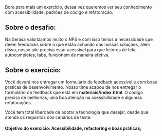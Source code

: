 Bora para mais um exercício, dessa vez queremos ver seu conhecimento com acessibilidade, padrões de código e refatoração.

## Sobre o desafio:
Na Serasa valorizamos muito o NPS e com isso temos a necessidade que deem feedbacks sobre o que estão achando das nossas soluções, além disso, nosso site precisa estar acessível para que leitores de tela, autocompletes, tabs, funcionem de maneira efetiva. 

## Sobre o exercício:
Você deverá nos entregar um formulário de feedback acessível e com boas praticas de desenvolvimento.
Nosso time acabou de nos entregar o formulário de feedback que está em **materiais/index.html**. O código precisa de melhorias, uma boa atenção na acessibilidade e algumas refatorações.

Você tem total liberdade de adotar a tecnologia que desejar, desde que atenda os requisitos dos cenários de teste.

#### Objetivo do exercício: Acessibilidade, refactoring e boas práticas;
